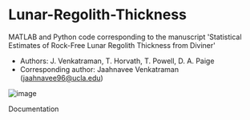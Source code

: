 # Lunar-Regolith-Thickness

MATLAB and Python code corresponding to the manuscript 'Statistical Estimates of Rock-Free Lunar Regolith Thickness from Diviner'

- Authors: J. Venkatraman, T. Horvath, T. Powell, D. A. Paige
- Corresponding author: Jaahnavee Venkatraman (jaahnavee96@ucla.edu)

![image](https://user-images.githubusercontent.com/43011604/191855862-48be9576-232f-45b4-aea7-37a5c623f57e.png)

Documentation
